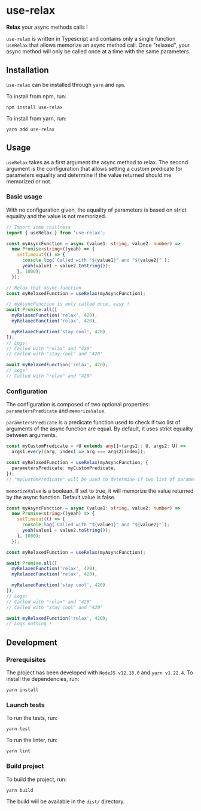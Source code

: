 # use-relax
**Relax** your async methods calls !

`use-relax` is written in Typescript and contains only a single function `useRelax` that allows memorize an async method call. Once "relaxed", your async method will only be called once at a time with the same parameters.

## Installation
`use-relax` can be installed through `yarn` and `npm`.

To install from npm, run:

`npm install use-relax`

To install from yarn, run:

`yarn add use-relax`

## Usage
`useRelax` takes as a first argument the async method to relax. The second argument is the configuration that allows setting a custom predicate for parameters equality and determine if the value returned should me memorized or not.

### Basic usage
With no configuration given, the equality of parameters is based on strict equality and the value is not memorized.

```typescript
// Import some chillness
import { useRelax } from 'use-relax';

const myAsyncFunction = async (value1: string, value2: number) =>
  new Promise<string>((yeah) => {
    setTimeout(() => {
      console.log(`Called with "${value1}" and "${value2}"`);
      yeah(value1 + value2.toString());
    }, 1000);
  });

// Relax that async function
const myRelaxedFunction = useRelax(myAsyncFunction);

// myAsyncFunction is only called once, easy ! 
await Promise.all([
  myRelaxedFunction('relax', 420), 
  myRelaxedFunction('relax', 420), 

  myRelaxedFunction('stay cool', 420)
]);
// Logs:
// Called with "relax" and "420"
// Called with "stay cool" and "420"

await myRelaxedFunction('relax', 420);
// Logs:
// Called with "relax" and "420"
```

### Configuration
The configuration is composed of two optional properties: `parametersPredicate` and `memorizeValue`.

`parametersPredicate` is a predicate function used to check if two list of arguments of the async function are equal. By default, it uses strict equality between arguments.
```typescript
const myCustomPredicate = <U extends any[]>(args1:: U, args2: U) =>
  args1.every((arg, index) => arg === args2[index]);

const myRelaxedFunction = useRelax(myAsyncFunction, { 
  parametersPredicate: myCustomPredicate,
});
// "myCustomPredicate" will be used to determine if two list of parameters are equal
```

`memorizeValue` is a boolean. If set to true, it will memorize the value returned by the async function. Default value is false.
```typescript
const myAsyncFunction = async (value1: string, value2: number) =>
  new Promise<string>((yeah) => {
    setTimeout(() => {
      console.log(`Called with "${value1}" and "${value2}"`);
      yeah(value1 + value2.toString());
    }, 1000);
  });

const myRelaxedFunction = useRelax(myAsyncFunction);

await Promise.all([
  myRelaxedFunction('relax', 420), 
  myRelaxedFunction('relax', 420), 

  myRelaxedFunction('stay cool', 420)
]);
// Logs:
// Called with "relax" and "420"
// Called with "stay cool" and "420"

await myRelaxedFunction('relax', 420);
// Logs nothing !
```

## Development
### Prerequisites
The project has been developed with `NodeJS v12.18.0` and `yarn v1.22.4`.
To install the dependencies, run:

`yarn install`

### Launch tests
To run the tests, run:

`yarn test`

To run the linter, run:

`yarn lint`

### Build project
To build the project, run:

`yarn build`

The build will be available in the `dist/` directory.
